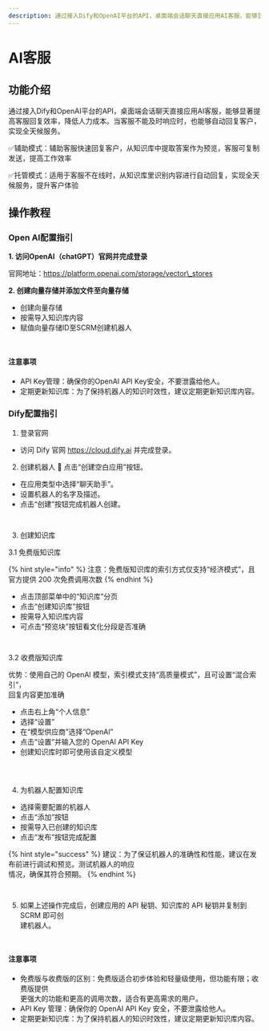 ```yaml
---
description: 通过接入Dify和OpenAI平台的API，桌面端会话聊天直接应用AI客服，能够显著提高客服回复效率，降低人力成本。
---
```


# AI客服

## 功能介绍

通过接入Dify和OpenAI平台的API，桌面端会话聊天直接应用AI客服，能够显著提高客服回复效率，降低人力成本。当客服不能及时响应时，也能够自动回复客户，实现全天候服务。

✅辅助模式：辅助客服快速回复客户，从知识库中提取答案作为预览，客服可复制发送，提高工作效率

✅托管模式：适用于客服不在线时，从知识库里识别内容进行自动回复，实现全天候服务，提升客户体验

## 操作教程

### Open AI配置指引

**1.  访问OpenAI（chatGPT）官网并完成登录**

官网地址：https://platform.openai.com/storage/vector\_stores

**2. 创建向量存储并添加文件至向量存储**

* 创建向量存储
* 按需导入知识库内容
* 赋值向量存储ID至SCRM创建机器人

<figure><img src="../../../.gitbook/assets/1.png" alt=""><figcaption></figcaption></figure>

<figure><img src="../../../.gitbook/assets/2.png" alt=""><figcaption></figcaption></figure>

#### 注意事项

* API Key管理：确保你的OpenAI API Key安全，不要泄露给他人。
* 定期更新知识库：为了保持机器人的知识时效性，建议定期更新知识库内容。



### Dify配置指引

1. 登录官网&#x20;

* 访问 Dify 官网 https://cloud.dify.ai 并完成登录。



2. 创建机器人  点击“创建空白应用”按钮。

* 在应用类型中选择“聊天助手”。&#x20;
* 设置机器人的名字及描述。&#x20;
* 点击“创建”按钮完成机器人创建。

<figure><img src="../../../.gitbook/assets/1 (1).png" alt=""><figcaption></figcaption></figure>

<figure><img src="../../../.gitbook/assets/2 (1).png" alt=""><figcaption></figcaption></figure>

3. 创建知识库

3.1 免费版知识库

{% hint style="info" %}
注意：免费版知识库的索引方式仅支持“经济模式”，且官方提供 200 次免费调用次数
{% endhint %}

* 点击顶部菜单中的“知识库”分页
* 点击“创建知识库”按钮
* 按需导入知识库内容
* 可点击“预览块”按钮看文化分段是否准确

<figure><img src="../../../.gitbook/assets/3.png" alt=""><figcaption></figcaption></figure>

<figure><img src="../../../.gitbook/assets/4.png" alt=""><figcaption></figcaption></figure>

3.2 收费版知识库

优势：使用自己的 OpenAl 模型，索引模式支持“高质量模式”，且可设置“混合索引”，\
回复内容更加准确

* 点击右上角“个人信息”
* 选择“设置”
* 在“模型供应商”选择“OpenAl”
* 点击“设置”并输入您的 OpenAl API Key
* 创建知识库时即可使用该自定义模型

<figure><img src="../../../.gitbook/assets/5.png" alt=""><figcaption></figcaption></figure>

<figure><img src="../../../.gitbook/assets/6.png" alt=""><figcaption></figcaption></figure>

<figure><img src="../../../.gitbook/assets/7.png" alt=""><figcaption></figcaption></figure>



4. 为机器人配置知识库

* 选择需要配置的机器人
* 点击“添加”按钮
* &#x20;按需导入已创建的知识库
* 点击“发布”按钮完成配置

{% hint style="success" %}
建议：为了保证机器人的准确性和性能，建议在发布前进行调试和预览。测试机器人的响应\
情况，确保其符合预期。
{% endhint %}

<figure><img src="../../../.gitbook/assets/8.png" alt=""><figcaption></figcaption></figure>

<figure><img src="../../../.gitbook/assets/9.png" alt=""><figcaption></figcaption></figure>

5. 如果上述操作完成后，创建应用的 API 秘钥、知识库的 API 秘钥并复制到 SCRM 即可创   \
   建机器人。

<figure><img src="../../../.gitbook/assets/10.png" alt=""><figcaption></figcaption></figure>

<figure><img src="../../../.gitbook/assets/11.png" alt=""><figcaption></figcaption></figure>



#### 注意事项&#xD;

* 免费版与收费版的区别：免费版适合初步体验和轻量级使用，但功能有限；收费版提供  \
  更强大的功能和更高的调用次数，适合有更高需求的用户。
* API Key 管理：确保你的 OpenAI API Key 安全，不要泄露给他人。
* 定期更新知识库：为了保持机器人的知识时效性，建议定期更新知识库内容。
